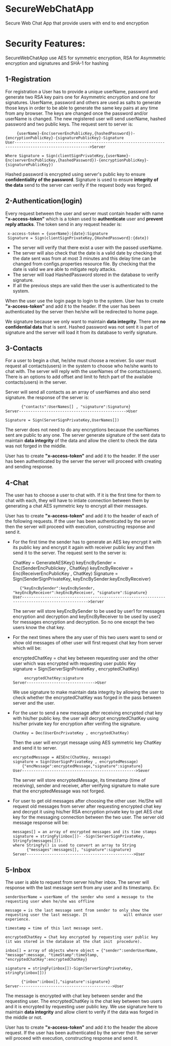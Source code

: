 # SecureWebChatApp
Secure Web Chat App that provide users with end to end encryption

# Security Features:
SecureWebChatApp use AES for symmetric encryption, RSA for Asymmetric encryption and signatures and SHA-1 for hashing
 
## 1-Registration
For registration a User has to provide a unique userName, password and generate two RSA key pairs one for Asymmetric encryption and one for signatures. UserName, password and others are used as salts to generate those keys in order to be able to generate the same key pairs at any time from any browser. The keys are changed once the password and/or userName is changed.
The new registered user will send userName, hashed password and two public keys. The request sent to server is:

         {userName}-Enc(serverEncPublicKey,{hashedPassword})-{encryptionPublicKey}-{signaturePublicKey}-Signature
    User------------------------------------------------------------------------------------------------------->Server
    
    Where Signature = Sign(clientSignPrivateKey,{userName}-Enc(serverEncPublicKey,{hashedPassword})-{encryptionPublicKey}-{signaturePublicKey})
   
Hashed password is encrypted using server's public key to ensure **confidentiality of the password**. Signature is used to ensure **integrity of the data** send to the server can verify if the request body was forged.

## 2-Authentication(login)
Every request between the user and server must contain header with name **"x-access-token"** which is a token used to **authenticate** user and **prevent reply attacks**. The token send in any request header is:

     x-access-token = {userName}:{date}:Signature
     Signature = Sign(clientSignPrivateKey,{HashedPassword}:{date})
 
  - The server will verify that there exist a user with the passed userName. <br />
  - The server will also check that the date is a valid date by checking that the date sent was from at most 3 minutes and       this delay time can be changed from configs.properties resource file. By checking that the date is valid we are able         to mitigate reply attacks. <br />
  - The server will load HashedPassword stored in the database to verify signature.<br />
  - If all the previous steps are valid then the user is authenticated to the system.

When the user use the login page to login to the system. User has to create **"x-access-token"** and add it to the header. If the user has been authenticated by the server then he/she will be redirected to home page. 

We signature because we only want to maintain **data integrity**. There are **no confidential data** that is sent. Hashed password was not sent it is part of signature and the server will load it from its database to verify signature.


## 3-Contacts
For a user to begin a chat, he/she must choose a receiver. So user must request all contacts(users) in the system to choose who he/she wants to chat with. The server will reply with the userNames of the contacts(users). There is an options to add offset and limit to fetch part of the available contacts(users) in the server.

Server will send all contacts as an array of userNames and also send signature. the response of the server is:
       
           {"contacts":UserNames[] , "signature":Signature} 
    Server----------------------------------------------->User
    
    Signature = Sign(ServerSignPrivateKey,UserNames[])

The server does not need to do any encryptions because the userNames sent are public to any one. The server generate signature of the sent data to maintain **data integrity** of the data and allow the client to check the data was not forged in the middle.

User has to create **"x-access-token"** and add it to the header. If the user has been authenticated by the server the server will proceed with creating and sending response.

## 4-Chat
The user has to choose a user to chat with. If it is the first time for them to chat with each, they will have to intiate connection between them by generating a chat AES symmetric key to encrypt all their messages.

User has to create **"x-access-token"** and add it to the header of each of the following requests. If the user has been authenticated by the server then the server will proceed with execution, constructing response and send it.

- For the first time the sender has to generate an AES key encrypt it with its public key and encrypt it again with receiver public key and then send it to the server. The request sent to the server is:
      
    ChatKey = GenerateAESKey()
    keyEncBySender = Enc(SenderEncPublickey , ChatKey)
    keyEncByReceiver = Enc(ReceiverEncPublicKey , ChatKey)
    Signature = Sign(SenderSignPrivateKey, keyEncBySender:keyEncByReceiver)
   
         {"keyEncBySender":keyEncBySender, "keyEncByReceiver":keyEncByReceiver, "signature":Signature}
      User------------------------------------------------------------------------------------------------>Server
 
  The server will store keyEncBySender to be used by user1 for messages encryption and decryption and keyEncByReceiver to be used by user2 for messages encryption and decryption. So no one except the two users know the chat key.

- For the next times where the any user of this two users want to send or show old messages of other user will first request chat key from server which will be:
       
    encryptedChatKey = chat key between requesting user and the other user which was encrypted with requesting user public Key   
    signature = Sign(ServerSignPrivateKey , encryptedChatKey)
    
           encryptedChatKey:signature
      Server------------------------------>User

  We use signature to make maintain data integrity by allowing the user to check whether the encryptedChatKey was forged in the pass between server and the user.

- For the user to send a new message after receiving encrypted chat key with his/her public key. the user will decrypt encryptedChatKey using his/her private key for encryption after verifing the signature.

      ChatKey = Dec(UserEncPrivateKey , encryptedChatKey)
      
  Then the user will encrypt message using AES symmetric key ChatKey and send it to server.
 
      encryptedMessage = AESEnc(ChatKey, message)
      signature = Sign(UserSignPrivateKey , encryptedMessage)
          {"encMessage":encryptedMessage,"signature":signature}
      User-------------------------------------------------->Sever 
 
   The server will store encryptedMessage, its timestamp (time of receiving), sender and receiver, after verifying signature to make sure that the encryptedMessage was not forged.
   
- For user to get old messages after choosing the other user. He/She will request old messages from server after requesting encrypted chat key and decrypt it using his/her RSA encryption private key to get AES chat key for the messaging connection between the two user. The server old message response will be:

      messages[] = an array of encrypted messages and its time stamps
      signature = stringFy(inbox[])- -Sign(ServerSignPrivateKey, Stringfy(messages[])). 
      where Stringfy() is used to convert an array to String
            {"messages":messages[], "signature":signature}
      Server----------------------------------------------->User
     
## 5-Inbox
The user is able to request from server his/her inbox. The server will response with the last message sent from any user and its timestamp. Ex: 
       
    senderUserName = userName of the sender who send a message to the requesting user when he/she was offline

    message = is the last message sent from sender to only show the requesting user the last message. It                will enhance user experience.

    timestamp = time of this last message sent.
    
    encryptedChatKey = Chat key encrypted by requesting user public key (it was stored in the database at the chat init  procedure).

    inbox[] = array of objects where object = {"sender":senderUserName, "message":message, "timeStamp":timeStamp, "encryptedChatKey":encryptedChatKey}

    signature = stringFy(inbox[])-Sign(ServerSingPrivateKey, stringFy(inbox[]))
    
           {"inbox":inbox[],"signature":signature}          
    Server----------------------------------------->User

The message is encrypted with chat key between sender and the requesting user. The encryptedChatKey is the chat key between two users and it is encrypted by requesting user public key. We use signature here to maintain **data integrity** and allow client to verify if the data was forged in the middle or not.

User has to create **"x-access-token"** and add it to the header the above request. If the user has been authenticated by the server then the server will proceed with execution, constructing response and send it.











  
